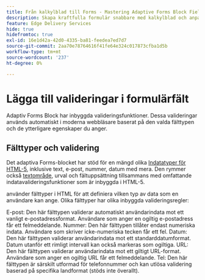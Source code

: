 ```yaml
---
title: Från kalkylblad till Forms - Mastering Adaptive Forms Block Field Validations
description: Skapa kraftfulla formulär snabbare med kalkylblad och anpassade Forms-blockfält! Den här guiden hjälper dig att skapa anpassade valideringar för EDS Forms Block-fält.
feature: Edge Delivery Services
hide: true
hidefromtoc: true
exl-id: 16e1d42a-42d0-4335-ba81-feedea7ed7d7
source-git-commit: 2aa70e78764616f41fe64e324c017873cfba1d5b
workflow-type: tm+mt
source-wordcount: '237'
ht-degree: 0%

---
```


# Lägga till valideringar i formulärfält

Adaptiv Forms Block har inbyggda valideringsfunktioner. Dessa valideringar används automatiskt i moderna webbläsare baserat på den valda fälttypen och de ytterligare egenskaper du anger.

## Fälttyper och validering

Det adaptiva Forms-blocket har stöd för en mängd olika [Indatatyper för HTML-5](https://developer.mozilla.org/en-US/docs/Web/HTML/Element/input#input_types), inklusive text, e-post, nummer, datum med mera. Den rymmer också [textområde](https://developer.mozilla.org/en-US/docs/Web/HTML/Element/textarea), urval och fältuppsättning tillsammans med omfattande indatavalideringsfunktioner som är inbyggda i HTML-5.

använder fälttyper i HTML för att definiera vilken typ av data som en användare kan ange. Olika fälttyper har olika inbyggda valideringsregler:

E-post: Den här fälttypen validerar automatiskt användarindata mot ett vanligt e-postadressformat. Användare som anger en ogiltig e-postadress får ett felmeddelande.
Nummer: Den här fälttypen tillåter endast numeriska indata. Användare som skriver icke-numeriska tecken får ett fel.
Datum: Den här fälttypen validerar användarindata mot ett standarddatumformat. Datum utanför ett rimligt intervall kan också markeras som ogiltiga.
URL: Den här fälttypen validerar användarindata mot ett giltigt URL-format. Användare som anger en ogiltig URL får ett felmeddelande.
Tel: Den här fälttypen är särskilt utformad för telefonnummer och kan utlösa validering baserad på specifika landformat (stöds inte överallt).



